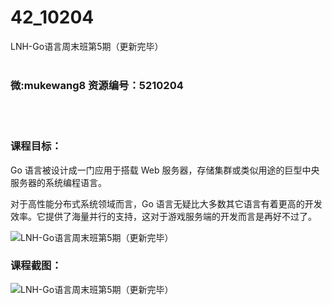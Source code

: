 # 42_10204
LNH-Go语言周末班第5期（更新完毕）
<br/></br>
<h3>微:mukewang8 资源编号：5210204</h3>
<br/></br>
<h3>课程目标：</h3>
<p>Go 语言被设计成一门应用于搭载 Web 服务器，存储集群或类似用途的巨型中央服务器的系统编程语言。</p>
<p>对于高性能分布式系统领域而言，Go 语言无疑比大多数其它语言有着更高的开发效率。它提供了海量并行的支持，这对于游戏服务端的开发而言是再好不过了。</p>
<p><img src="https://www.ko996.com/wp-content/uploads/img/2020/02/1-38.png" alt="LNH-Go语言周末班第5期（更新完毕）"></p>
<div class="info-desc">
<h3>课程截图：</h3>
<p><img src="https://www.ko996.com/wp-content/uploads/img/2020/02/11-36.png" alt="LNH-Go语言周末班第5期（更新完毕）"></p>


			
</div>
